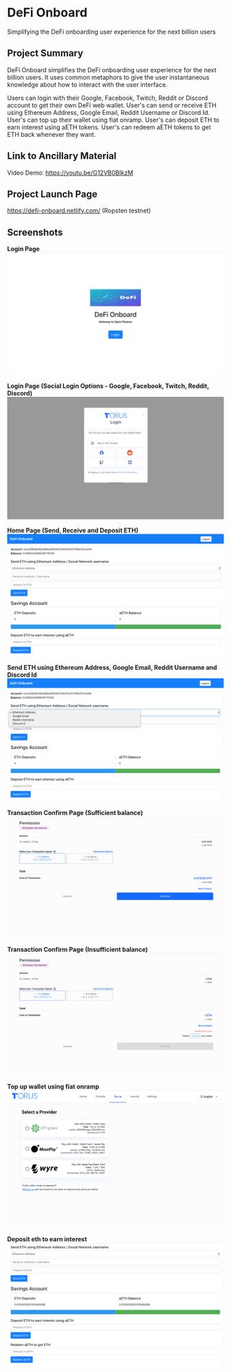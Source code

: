 # DeFi Onboard
Simplifying the DeFi onboarding user experience for the next billion users

## Project Summary
DeFi Onboard simplifies the DeFi onboarding user experience for the next billion users. It uses common metaphors to 
give the user instantaneous knowledge about how to interact with the user interface.

Users can login with their Google, Facebook, Twitch, Reddit or Discord account to get their
own DeFi web wallet. User's can send or receive ETH using Ethereum Address, Google Email, 
Reddit Username or Discord Id. User's can top up their wallet using fiat onramp. User's can
deposit ETH to earn interest using aETH tokens. User's can redeem aETH tokens to get ETH back whenever they want.

## Link to Ancillary Material

Video Demo: https://youtu.be/G12VB0BIkzM

## Project Launch Page
https://defi-onboard.netlify.com/ (Ropsten testnet)

## Screenshots

**Login Page**
![](screenshots/defi_onboard_1.png)

**Login Page (Social Login Options - Google, Facebook, Twitch, Reddit, Discord)**
![](screenshots/defi_onboard_2.png)

**Home Page (Send, Receive and Deposit ETH)**
![](screenshots/defi_onboard_3.png)

**Send ETH using Ethereum Address, Google Email, Reddit Username and Discord Id**
![](screenshots/defi_onboard_4.png)

**Transaction Confirm Page (Sufficient balance)**
![](screenshots/defi_onboard_5.png)

**Transaction Confirm Page (Insufficient balance)**
![](screenshots/defi_onboard_6.png)

**Top up wallet using fiat onramp**
![](screenshots/defi_onboard_7.png)

**Deposit eth to earn interest**
![](screenshots/defi_onboard_8.png)